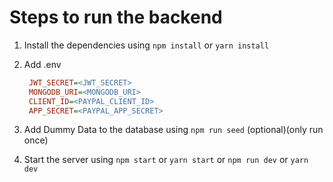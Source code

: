 # Steps to run the backend

1. Install the dependencies using `npm install` or `yarn install`
2. Add .env

   ```ini
    JWT_SECRET=<JWT_SECRET>
    MONGODB_URI=<MONGODB_URI>
    CLIENT_ID=<PAYPAL_CLIENT_ID>
    APP_SECRET=<PAYPAL_APP_SECRET>
   ```
3. Add Dummy Data to the database using `npm run seed` (optional)(only run once)
4. Start the server using `npm start` or `yarn start` or `npm run dev` or `yarn dev`

